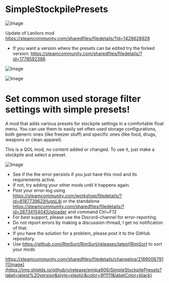 # SimpleStockpilePresets

![Image](https://i.imgur.com/buuPQel.png)

Update of Lanilors mod
https://steamcommunity.com/sharedfiles/filedetails/?id=1428628928

- If you want a version where the presets can be edited try the forked version:
https://steamcommunity.com/sharedfiles/filedetails/?id=1778592386

![Image](https://i.imgur.com/pufA0kM.png)

	
![Image](https://i.imgur.com/Z4GOv8H.png)


# Set common used storage filter settings with simple presets!


A mod that adds various presets for stockpile settings in a comfortable float menu. You can use them to easily set often used storage configurations, both generic ones (like freezer stuff) and specific ones (like food, drugs, weapons or clean apparel).

This is a QOL mod, no content added or changed. To use it, just make a stockpile and select a preset.



![Image](https://i.imgur.com/PwoNOj4.png)



-  See if the the error persists if you just have this mod and its requirements active.
-  If not, try adding your other mods until it happens again.
-  Post your error-log using https://steamcommunity.com/workshop/filedetails/?id=818773962]HugsLib or the standalone https://steamcommunity.com/sharedfiles/filedetails/?id=2873415404]Uploader and command Ctrl+F12
-  For best support, please use the Discord-channel for error-reporting.
-  Do not report errors by making a discussion-thread, I get no notification of that.
-  If you have the solution for a problem, please post it to the GitHub repository.
-  Use https://github.com/RimSort/RimSort/releases/latest]RimSort to sort your mods



https://steamcommunity.com/sharedfiles/filedetails/changelog/2189006791]![Image](https://img.shields.io/github/v/release/emipa606/SimpleStockpilePresets?label=latest%20version&style=plastic&color=9f1111&labelColor=black)


